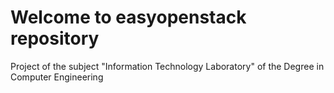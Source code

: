 # Welcome to easyopenstack repository

Project of the subject "Information Technology Laboratory" of the Degree in Computer Engineering
